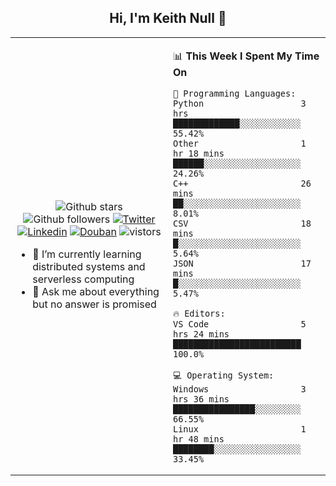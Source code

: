 <h2 align="center"> Hi, I'm Keith Null 👋 </h2>

<table>
    <tr>
        <td valign="center" width="50%">
            <p align="center">
              <img src="https://img.shields.io/github/stars/keithnull?style=social" alt="Github stars" />
              <img src="https://img.shields.io/github/followers/keithnull?style=social" alt="Github followers" />
              <a href="https://twitter.com/_keithnull"><img src="https://img.shields.io/badge/@__keithnull-1DA1F2?style=flat&logo=Twitter&logoColor=white" alt="Twitter"/></a>
              <a href="https://www.linkedin.com/in/wuzhengke/?locale=en_US"><img src="https://img.shields.io/badge/@wuzhengke-0073b1?style=flat&logo=LinkedIn&logoColor=white" alt="Linkedin" /></a>
              <a href="https://www.douban.com/people/keith1"><img src="https://img.shields.io/badge/@keith1-007722?style=flat&logo=Douban&logoColor=white" alt="Douban" /></a>
              <img src="https://visitor-badge.glitch.me/badge?page_id=keithnull" alt="vistors" />
            </p>
            <ul>
                <li>🌱 I’m currently learning distributed systems and serverless computing</li>
                <li>💬 Ask me about everything but no answer is promised</li>
            </ul>
        </td>
       <td valign="top" width="50%">
    
<!--START_SECTION:waka-->
📊 **This Week I Spent My Time On** 

```text
💬 Programming Languages: 
Python                   3 hrs               █████████████░░░░░░░░░░░░   55.42% 
Other                    1 hr 18 mins        ██████░░░░░░░░░░░░░░░░░░░   24.26% 
C++                      26 mins             ██░░░░░░░░░░░░░░░░░░░░░░░   8.01% 
CSV                      18 mins             █░░░░░░░░░░░░░░░░░░░░░░░░   5.64% 
JSON                     17 mins             █░░░░░░░░░░░░░░░░░░░░░░░░   5.47%

🔥 Editors: 
VS Code                  5 hrs 24 mins       █████████████████████████   100.0%

💻 Operating System: 
Windows                  3 hrs 36 mins       ████████████████░░░░░░░░░   66.55% 
Linux                    1 hr 48 mins        ████████░░░░░░░░░░░░░░░░░   33.45%

```


<!--END_SECTION:waka-->
</td></tr>
</table>


